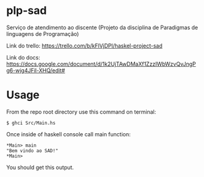 # plp-sad
Serviço de atendimento ao discente (Projeto da disciplina de Paradigmas de linguagens de Programação)

Link do trello: https://trello.com/b/kFlVjDPl/haskel-project-sad

Link do docs: https://docs.google.com/document/d/1k2UjTAwDMaXf1ZzzIWbWzvQvJngPg6-wjg4JFil-XHQ/edit#

# Usage

From the repo root directory use this command on terminal:
``` 
$ ghci Src/Main.hs 
``` 
Once inside of haskell console call main function:
``` 
*Main> main
"Bem vindo ao SAD!"
*Main> 
``` 
You should get this output.